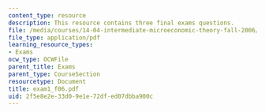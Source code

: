 ```yaml
---
content_type: resource
description: This resource contains three final exams questions.
file: /media/courses/14-04-intermediate-microeconomic-theory-fall-2006/2f5e8e2e33d09e1e72dfed07dbba900c_exam1_f06.pdf
file_type: application/pdf
learning_resource_types:
- Exams
ocw_type: OCWFile
parent_title: Exams
parent_type: CourseSection
resourcetype: Document
title: exam1_f06.pdf
uid: 2f5e8e2e-33d0-9e1e-72df-ed07dbba900c
---
```

